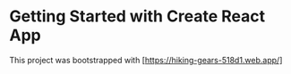 # Getting Started with Create React App

This project was bootstrapped with [https://hiking-gears-518d1.web.app/]


